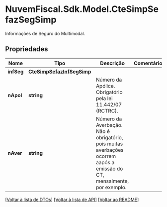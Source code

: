 # NuvemFiscal.Sdk.Model.CteSimpSefazSegSimp
Informações de Seguro do Multimodal.

## Propriedades

Nome | Tipo | Descrição | Comentários
------------ | ------------- | ------------- | -------------
**infSeg** | [**CteSimpSefazInfSegSimp**](CteSimpSefazInfSegSimp.md) |  | 
**nApol** | **string** | Número da Apólice.  Obrigatório pela lei 11.442/07 (RCTRC). | 
**nAver** | **string** | Número da Averbação.  Não é obrigatório, pois muitas averbações ocorrem aapós a emissão do CT, mensalmente, por exemplo. | 

[[Voltar à lista de DTOs]](../README.md#documentation-for-models) [[Voltar à lista de API]](../README.md#documentation-for-api-endpoints) [[Voltar ao README]](../README.md)

